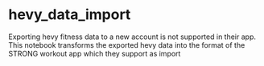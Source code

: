 # hevy_data_import

Exporting hevy fitness data to a new account is not supported in their app. This notebook transforms the exported hevy data into the format of the STRONG workout app which they support as import
